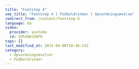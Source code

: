 ```yaml
---
title: "Footstep 4"
seo_title: "Footstep 4 | Fodboldrytmer | Opvarmningsøvelse"
redirect_from: /content/footstep-4
language: da
video:
  provider: youtube
  id: 1Oh2mKcO0F0
tags: []
last_modified_at: 2014-04-08T10:46:14Z
category:
  - Opvarmningsøvelser
  - Fodboldrytmer
---
```

